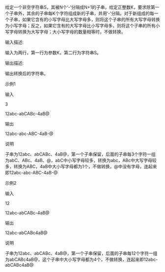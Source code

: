 给定一个非空字符串S，其被N个‘-’分隔成N+1的子串，给定正整数K，要求除第一个子串外，其余的子串每K个字符组成新的子串，并用‘-’分隔。对于新组成的每一个子串，如果它含有的小写字母比大写字母多，则将这个子串的所有大写字母转换为小写字母；反之，如果它含有的大写字母比小写字母多，则将这个子串的所有小写字母转换为大写字母；大小写字母的数量相等时，不做转换。

输入描述:

输入为两行，第一行为参数K，第二行为字符串S。

输出描述:

输出转换后的字符串。

示例1

输入

3

12abc-abCABc-4aB@

输出

12abc-abc-ABC-4aB-@

说明

子串为12abc、abCABc、4aB@，第一个子串保留，后面的子串每3个字符一组为abC、ABc、4aB、@，abC中小写字母较多，转换为abc，ABc中大写字母较多，转换为ABC，4aB中大小写字母都为1个，不做转换，@中没有字母，连起来即12abc-abc-ABC-4aB-@

示例2

输入

12

12abc-abCABc-4aB@

输出

12abc-abCABc4aB@

说明

子串为12abc、abCABc、4aB@，第一个子串保留，后面的子串每12个字符一组为abCABc4aB@，这个子串中大小写字母都为4个，不做转换，连起来即12abc-abCABc4aB@

